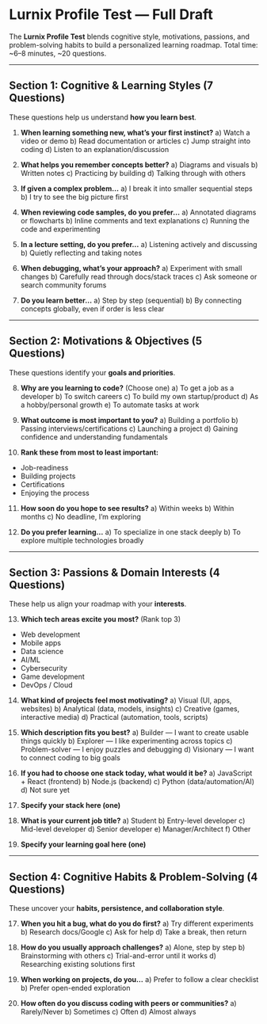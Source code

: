 # Lurnix Profile Test — Full Draft

The **Lurnix Profile Test** blends cognitive style, motivations, passions, and problem-solving habits to build a personalized learning roadmap. Total time: \~6–8 minutes, \~20 questions.

---

## Section 1: Cognitive & Learning Styles (7 Questions)

These questions help us understand **how you learn best**.

1. **When learning something new, what’s your first instinct?**
   a) Watch a video or demo
   b) Read documentation or articles
   c) Jump straight into coding
   d) Listen to an explanation/discussion

2. **What helps you remember concepts better?**
   a) Diagrams and visuals
   b) Written notes
   c) Practicing by building
   d) Talking through with others

3. **If given a complex problem…**
   a) I break it into smaller sequential steps
   b) I try to see the big picture first

4. **When reviewing code samples, do you prefer…**
   a) Annotated diagrams or flowcharts
   b) Inline comments and text explanations
   c) Running the code and experimenting

5. **In a lecture setting, do you prefer…**
   a) Listening actively and discussing
   b) Quietly reflecting and taking notes

6. **When debugging, what’s your approach?**
   a) Experiment with small changes
   b) Carefully read through docs/stack traces
   c) Ask someone or search community forums

7. **Do you learn better…**
   a) Step by step (sequential)
   b) By connecting concepts globally, even if order is less clear

---

## Section 2: Motivations & Objectives (5 Questions)

These questions identify your **goals and priorities**.

8. **Why are you learning to code?** (Choose one)
   a) To get a job as a developer
   b) To switch careers
   c) To build my own startup/product
   d) As a hobby/personal growth
   e) To automate tasks at work

9. **What outcome is most important to you?**
   a) Building a portfolio
   b) Passing interviews/certifications
   c) Launching a project
   d) Gaining confidence and understanding fundamentals

10. **Rank these from most to least important:**

* Job-readiness
* Building projects
* Certifications
* Enjoying the process

11. **How soon do you hope to see results?**
    a) Within weeks
    b) Within months
    c) No deadline, I’m exploring

12. **Do you prefer learning…**
    a) To specialize in one stack deeply
    b) To explore multiple technologies broadly

---

## Section 3: Passions & Domain Interests (4 Questions)

These help us align your roadmap with your **interests**.

13. **Which tech areas excite you most?** (Rank top 3)

* Web development
* Mobile apps
* Data science
* AI/ML
* Cybersecurity
* Game development
* DevOps / Cloud

14. **What kind of projects feel most motivating?**
    a) Visual (UI, apps, websites)
    b) Analytical (data, models, insights)
    c) Creative (games, interactive media)
    d) Practical (automation, tools, scripts)

15. **Which description fits you best?**
    a) Builder — I want to create usable things quickly
    b) Explorer — I like experimenting across topics
    c) Problem-solver — I enjoy puzzles and debugging
    d) Visionary — I want to connect coding to big goals

16. **If you had to choose one stack today, what would it be?**
    a) JavaScript + React (frontend)
    b) Node.js (backend)
    c) Python (data/automation/AI)
    d) Not sure yet

17. **Specify your stack here (one)**
    

18. **What is your current job title?**
    a) Student
    b) Entry-level developer
    c) Mid-level developer
    d) Senior developer
    e) Manager/Architect
    f) Other


19. **Specify your learning goal here (one)**

---

## Section 4: Cognitive Habits & Problem-Solving (4 Questions)

These uncover your **habits, persistence, and collaboration style**.

17. **When you hit a bug, what do you do first?**
    a) Try different experiments
    b) Research docs/Google
    c) Ask for help
    d) Take a break, then return

18. **How do you usually approach challenges?**
    a) Alone, step by step
    b) Brainstorming with others
    c) Trial-and-error until it works
    d) Researching existing solutions first

19. **When working on projects, do you…**
    a) Prefer to follow a clear checklist
    b) Prefer open-ended exploration

20. **How often do you discuss coding with peers or communities?**
    a) Rarely/Never
    b) Sometimes
    c) Often
    d) Almost always

